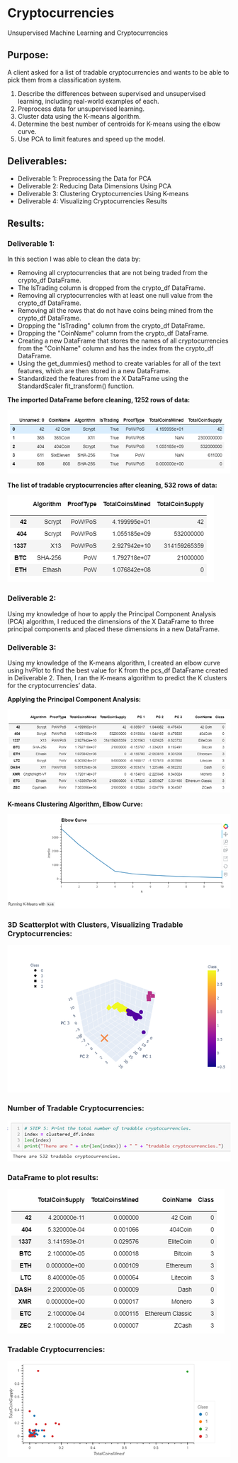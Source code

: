 # Cryptocurrencies
Unsupervised Machine Learning and Cryptocurrencies

## Purpose: 
A client asked for a list of tradable cryptocurrencies and wants to be able to pick them from a classification system.    

1. Describe the differences between supervised and unsupervised learning, including real-world examples of each.
2. Preprocess data for unsupervised learning.
3. Cluster data using the K-means algorithm.
4. Determine the best number of centroids for K-means using the elbow curve.
5. Use PCA to limit features and speed up the model.

## Deliverables:

* Deliverable 1: Preprocessing the Data for PCA
* Deliverable 2: Reducing Data Dimensions Using PCA
* Deliverable 3: Clustering Cryptocurrencies Using K-means
* Deliverable 4: Visualizing Cryptocurrencies Results

## Results:

### Deliverable 1:

In this section I was able to clean the data by:

* Removing all cryptocurrencies that are not being traded from the crypto_df DataFrame.
* The IsTrading column is dropped from the crypto_df DataFrame.
* Removing all cryptocurrencies with at least one null value from the crypto_df DataFrame.
* Removing all the rows that do not have coins being mined from the crypto_df DataFrame.
* Dropping the "IsTrading" column from the crypto_df DataFrame.
* Dropping the "CoinName" column from the crypto_df DataFrame.
* Creating a new DataFrame that stores the names of all cryptocurrencies from the "CoinName" column and has the index from the crypto_df DataFrame.
* Using the get_dummies() method to create variables for all of the text features, which are then stored in a new DataFrame.
* Standardized the features from the X DataFrame using the StandardScaler fit_transform() function.

**The imported DataFrame before cleaning, 1252 rows of data:**

![Pic 1](https://github.com/mpournaras/Cryptocurrencies_Analysis/blob/main/Images/initial_df.PNG)

**The list of tradable cryptocurrencies after cleaning, 532 rows of data:**

![Pic 2](https://github.com/mpournaras/Cryptocurrencies_Analysis/blob/main/Images/clean_df.PNG)

### Deliverable 2:

Using my knowledge of how to apply the Principal Component Analysis (PCA) algorithm, I reduced the dimensions of the X DataFrame to three principal components and placed these dimensions in a new DataFrame.

### Deliverable 3:

Using my knowledge of the K-means algorithm, I created an elbow curve using hvPlot to find the best value for K from the pcs_df DataFrame created in Deliverable 2. Then, I ran the K-means algorithm to predict the K clusters for the cryptocurrencies’ data.

**Applying the Principal Component Analysis:**

![Pic 3](https://github.com/mpournaras/Cryptocurrencies_Analysis/blob/main/Images/PCA_df.PNG)

**K-means Clustering Algorithm, Elbow Curve:**

![Pic 4](https://github.com/mpournaras/Cryptocurrencies_Analysis/blob/main/Images/elbow_curve.PNG)

### 3D Scatterplot with Clusters, Visualizing Tradable Cryptocurrencies:      
![Pic 5](https://github.com/mpournaras/Cryptocurrencies_Analysis/blob/main/Images/3D_model.png)

### Number of Tradable Cryptocurrencies:    
![Pic 6](https://github.com/mpournaras/Cryptocurrencies_Analysis/blob/main/Images/tradable_crypto_count.PNG)

### DataFrame to plot results:    
![Pic 7](https://github.com/mpournaras/Cryptocurrencies_Analysis/blob/main/Images/crypto_df.PNG)

### Tradable Cryptocurrencies:    
![Pic 8](https://github.com/mpournaras/Cryptocurrencies_Analysis/blob/main/Images/tradable_crypto_results.png)
